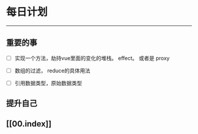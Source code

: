 
# 每日计划
---
## 重要的事

- [ ] 实现一个方法，劫持vue里面的变化的堆栈。 effect。 或者是  proxy
- [ ] 数组的过滤， reduce的具体用法
- [ ] 引用数据类型，原始数据类型



## 提升自己

  



## [[00.index]]










